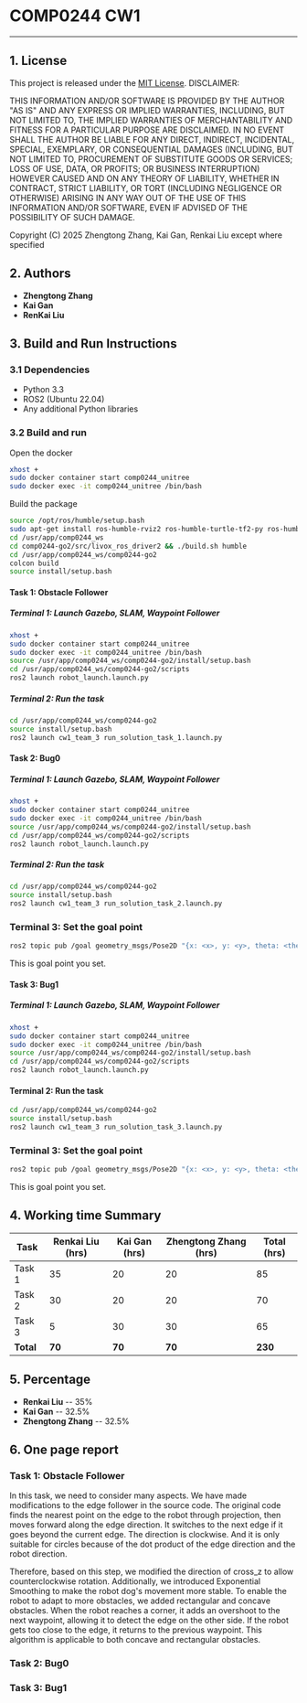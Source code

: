 # COMP0244 CW1

---

## 1. License
This project is released under the [MIT License](LICENSE). 
DISCLAIMER:

THIS INFORMATION AND/OR SOFTWARE IS PROVIDED BY THE AUTHOR "AS IS" AND ANY EXPRESS OR IMPLIED WARRANTIES, INCLUDING, BUT NOT LIMITED TO, THE IMPLIED WARRANTIES OF MERCHANTABILITY AND FITNESS FOR A PARTICULAR PURPOSE ARE DISCLAIMED. IN NO EVENT SHALL THE AUTHOR BE LIABLE FOR ANY DIRECT, INDIRECT, INCIDENTAL, SPECIAL, EXEMPLARY, OR CONSEQUENTIAL DAMAGES (INCLUDING, BUT NOT LIMITED TO, PROCUREMENT OF SUBSTITUTE GOODS OR SERVICES; LOSS OF USE, DATA, OR PROFITS; OR BUSINESS INTERRUPTION) HOWEVER CAUSED AND ON ANY THEORY OF LIABILITY, WHETHER IN CONTRACT, STRICT LIABILITY, OR TORT (INCLUDING NEGLIGENCE OR OTHERWISE) ARISING IN ANY WAY OUT OF THE USE OF THIS INFORMATION AND/OR SOFTWARE, EVEN IF ADVISED OF THE POSSIBILITY OF SUCH DAMAGE.

Copyright (C) 2025 Zhengtong Zhang, Kai Gan, Renkai Liu except where specified

## 2. Authors
- **Zhengtong Zhang**
- **Kai Gan**
- **RenKai Liu**

## 3. Build and Run Instructions

### 3.1 Dependencies
- Python 3.3
- ROS2 (Ubuntu 22.04)
- Any additional Python libraries

### 3.2 Build and run
Open the docker
```bash
xhost +
sudo docker container start comp0244_unitree
sudo docker exec -it comp0244_unitree /bin/bash
```
Build the package
```bash
source /opt/ros/humble/setup.bash
sudo apt-get install ros-humble-rviz2 ros-humble-turtle-tf2-py ros-humble-tf2-ros ros-humble-tf2-tools
cd /usr/app/comp0244_ws
cd comp0244-go2/src/livox_ros_driver2 && ./build.sh humble
cd /usr/app/comp0244_ws/comp0244-go2
colcon build
source install/setup.bash
```
#### Task 1: Obstacle Follower
##### Terminal 1: Launch Gazebo, SLAM, Waypoint Follower
```bash
xhost +
sudo docker container start comp0244_unitree
sudo docker exec -it comp0244_unitree /bin/bash
source /usr/app/comp0244_ws/comp0244-go2/install/setup.bash
cd /usr/app/comp0244_ws/comp0244-go2/scripts
ros2 launch robot_launch.launch.py
```

##### Terminal 2: Run the task
```bash
cd /usr/app/comp0244_ws/comp0244-go2
source install/setup.bash
ros2 launch cw1_team_3 run_solution_task_1.launch.py
```

#### Task 2: Bug0

##### Terminal 1: Launch Gazebo, SLAM, Waypoint Follower
```bash
xhost +
sudo docker container start comp0244_unitree
sudo docker exec -it comp0244_unitree /bin/bash
source /usr/app/comp0244_ws/comp0244-go2/install/setup.bash
cd /usr/app/comp0244_ws/comp0244-go2/scripts
ros2 launch robot_launch.launch.py
```
##### Terminal 2: Run the task
```bash
cd /usr/app/comp0244_ws/comp0244-go2
source install/setup.bash
ros2 launch cw1_team_3 run_solution_task_2.launch.py
```

### Terminal 3: Set the goal point
```bash
ros2 topic pub /goal geometry_msgs/Pose2D "{x: <x>, y: <y>, theta: <theta>}" -r 1
```
This is goal point you set.

#### Task 3: Bug1
##### Terminal 1: Launch Gazebo, SLAM, Waypoint Follower
```bash
xhost +
sudo docker container start comp0244_unitree
sudo docker exec -it comp0244_unitree /bin/bash
source /usr/app/comp0244_ws/comp0244-go2/install/setup.bash
cd /usr/app/comp0244_ws/comp0244-go2/scripts
ros2 launch robot_launch.launch.py
```

#### Terminal 2: Run the task
```bash
cd /usr/app/comp0244_ws/comp0244-go2
source install/setup.bash
ros2 launch cw1_team_3 run_solution_task_3.launch.py
```
### Terminal 3: Set the goal point
```bash
ros2 topic pub /goal geometry_msgs/Pose2D "{x: <x>, y: <y>, theta: <theta>}" -r 1
```
This is goal point you set.


## 4. Working time Summary

| Task  | Renkai Liu (hrs)    | Kai Gan (hrs)   | Zhengtong Zhang (hrs)  | Total (hrs) |
|-------|------------------|------------------|------------------|------------|
| Task 1 | 35       | 20     | 20          | 85         |
| Task 2 | 30     | 20       | 20     |      70    |
| Task 3 | 5       | 30           | 30      | 65        |
| **Total** | **70**  | **70**  | **70**  | **230**     |

## 5. Percentage
- **Renkai Liu** -- 35%
- **Kai Gan** -- 32.5%
- **Zhengtong Zhang** -- 32.5% 

## 6. One page report
### Task 1: Obstacle Follower
In this task, we need to consider many aspects. We have made modifications to the edge follower in the source code. The original code finds the nearest point on the edge to the robot through projection, then moves forward along the edge direction. It switches to the next edge if it goes beyond the current edge. The direction is clockwise. And it is only suitable for circles because of the dot product of the edge direction and the robot direction.

Therefore, based on this step, we modified the direction of cross_z to allow counterclockwise rotation. Additionally, we introduced Exponential Smoothing to make the robot dog's movement more stable. To enable the robot to adapt to more obstacles, we added rectangular and concave obstacles. When the robot reaches a corner, it adds an overshoot to the next waypoint, allowing it to detect the edge on the other side. If the robot gets too close to the edge, it returns to the previous waypoint. This algorithm is applicable to both concave and rectangular obstacles.

### Task 2: Bug0

### Task 3: Bug1










